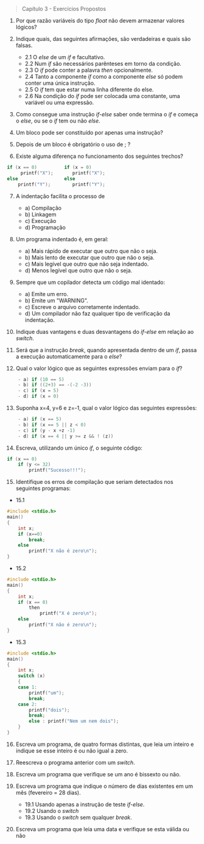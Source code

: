 > Capítulo 3 - Exercícios Propostos

1. Por que razão variáveis do tipo _float_ não devem armazenar valores lógicos?

2. Indique quais, das seguintes afirmações, são verdadeiras e quais são falsas.

   - 2.1 O _else_ de um _if_ e facultativo.
   - 2.2 Num _if_ são necessários parênteses em torno da condição.
   - 2.3 O _if_ pode conter a palavra _then_ opcionalmente.
   - 2.4 Tanto a componente _if_ como a componente _else_ só podem conter uma única instrução.
   - 2.5 O _if_ tem que estar numa linha diferente do else.
   - 2.6 Na condição do _if_ pode ser colocada uma constante, uma variável ou uma expressão.

3. Como consegue uma instrução _if-else_ saber onde termina o _if_ e começa o _else_, ou se o _if_ tem ou não _else_.

4. Um bloco pode ser constituído por apenas uma instrução?

5. Depois de um bloco é obrigatório o uso de ; ?

6. Existe alguma diferença no funcionamento dos seguintes trechos?

```c
if (x == 0)          if (x = 0)
     printf("X");       printf("X");
else                 else
    printf("Y");        printf("Y");
```

7. A indentação facilita o processo de

   - a) Compilação
   - b) Linkagem
   - c) Execução
   - d) Programação

8. Um programa indentado é, em geral:

   - a) Mais rápido de executar que outro que não o seja.
   - b) Mais lento de executar que outro que não o seja.
   - c) Mais legível que outro que não seja indentado.
   - d) Menos legível que outro que não o seja.

9. Sempre que um copilador detecta um código mal identado:

   - a) Emite um erro.
   - b) Emite um "WARNING".
   - c) Escreve o arquivo corretamente indentado.
   - d) Um compilador não faz qualquer tipo de verificação da indentação.

10. Indique duas vantagens e duas desvantagens do _if-else_ em relação ao _switch_.

11. Será que a instrução _break_, quando apresentada dentro de um _if_, passa a execução automaticamente para o _else_?

12. Qual o valor lógico que as seguintes expressões enviam para o _if_?

```c
    - a) if (10 == 5)
    - b) if ((2+3) == -(-2 -3))
    - c) if (x = 5)
    - d) if (x = 0)
```

13. Suponha x=4, y=6 e z=-1, qual o valor lógico das seguintes expressões:

```c
    - a) if (x == 5)
    - b) if (x == 5 || z < 0)
    - c) if (y - x +z -1)
    - d) if (x == 4 || y >= z && ! (z))
```

14. Escreva, utilizando um único _if_, o seguinte código:

```c
if (x == 0)
    if (y <= 32)
        printf("Sucesso!!!");
```

15. Identifique os erros de compilação que seriam detectados nos seguintes programas:

- 15.1

```c
#include <stdio.h>
main()
{
    int x;
    if (x==0)
        break;
    else
        printf("X não é zero\n");
}
```

- 15.2

```c
#include <stdio.h>
main()
{
    int x;
    if (x == 0)
        then
            printf("X é zero\n");
    else
        printf("X não é zero\n");
}
```

- 15.3

```c
#include <stdio.h>
main()
{
    int x;
    switch (x)
    {
    case 1:
        printf("um");
        break;
    case 2:
        printf("dois");
        break;
        else : printf("Nem um nem dois");
    }
}
```

16. Escreva um programa, de quatro formas distintas, que leia um inteiro e indique se esse inteiro é ou não igual a zero.

17. Reescreva o programa anterior com um _switch_.

18. Escreva um programa que verifique se um ano é bissexto ou não.

19. Escreva um programa que indique o número de dias existentes em um mês (fevereiro = 28 dias).

    - 19.1 Usando apenas a instrução de teste _if-else_.
    - 19.2 Usando o _switch_
    - 19.3 Usando o _switch_ sem qualquer _break_.

20. Escreva um programa que leia uma data e verifique se esta válida ou não
